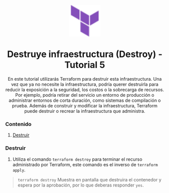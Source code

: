 <p align='center'><img src='/logo.svg' align='center' height='100'></p>

<h1 align='center'>Destruye infraestructura (Destroy) - Tutorial 5</h1>

<p align='center'> En este tutorial utilizarás Terraform para destruir esta infraestructura. Una vez que ya no necesite la infraestructura, podría querer destruirla para reducir la exposición a la seguridad, los costos o la sobrecarga de recursos. Por ejemplo, podría retirar del servicio un entorno de producción o administrar entornos de corta duración, como sistemas de compilación o prueba. Además de construir y modificar la infraestructura, Terraform puede destruir o recrear la infraestructura que administra.</p>

### Contenido

1. [Destruir](#destruir)

### Destruir

1. Utiliza el comando `terraform destroy` para terminar el recurso administrado por Terraform, este comando es el inverso de `terraform apply`.

> `terraform destroy` Muestra en pantalla que destruira el contenedor y espera por la aprobación, por lo que deberas responder `yes`.